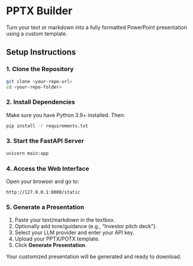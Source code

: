 # PPTX Builder

Turn your text or markdown into a fully formatted PowerPoint presentation using a custom template.

## **Setup Instructions**

### **1. Clone the Repository**
```bash
git clone <your-repo-url>
cd <your-repo-folder>
```

### **2. Install Dependencies**
Make sure you have Python 3.9+ installed. Then:
```bash
pip install -r requirements.txt
```

### **3. Start the FastAPI Server**
```bash
uvicorn main:app
```

### **4. Access the Web Interface**
Open your browser and go to:
```
http://127.0.0.1:8000/static
```

### **5. Generate a Presentation**
1. Paste your text/markdown in the textbox.  
2. Optionally add tone/guidance (e.g., “Investor pitch deck”).  
3. Select your LLM provider and enter your API key.  
4. Upload your PPTX/POTX template.  
5. Click **Generate Presentation**.  

Your customized presentation will be generated and ready to download.